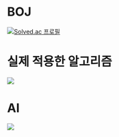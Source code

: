 # BOJ
[![Solved.ac 프로필](http://mazassumnida.wtf/api/v2/generate_badge?boj=anfidthtn)](https://github.com/anfidthtn/BOJ)
# 실제 적용한 알고리즘
<a href="https://github.com/anfidthtn/project_algorithm_220817"><img src="https://img.shields.io/badge/경로좌표최적화알고리즘-FFCA28?style=flat-square&logo=firebase&logoColor=white"/></a>
# AI
<a href="https://github.com/anfidthtn/hac"><img src="https://img.shields.io/badge/CCTV_Project-FFCA28?style=flat-square&logo=firebase&logoColor=white"/></a>
